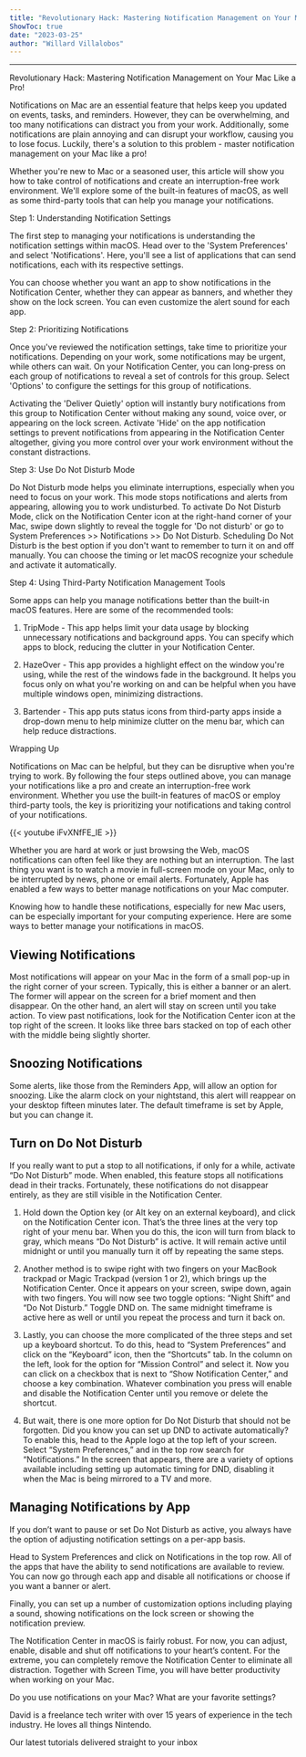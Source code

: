 ```yaml
---
title: "Revolutionary Hack: Mastering Notification Management on Your Mac Like a Pro!"
ShowToc: true 
date: "2023-03-25"
author: "Willard Villalobos"
---
```

*****
Revolutionary Hack: Mastering Notification Management on Your Mac Like a Pro!

Notifications on Mac are an essential feature that helps keep you updated on events, tasks, and reminders. However, they can be overwhelming, and too many notifications can distract you from your work. Additionally, some notifications are plain annoying and can disrupt your workflow, causing you to lose focus. Luckily, there's a solution to this problem - master notification management on your Mac like a pro!

Whether you're new to Mac or a seasoned user, this article will show you how to take control of notifications and create an interruption-free work environment. We'll explore some of the built-in features of macOS, as well as some third-party tools that can help you manage your notifications.

Step 1: Understanding Notification Settings

The first step to managing your notifications is understanding the notification settings within macOS. Head over to the 'System Preferences' and select 'Notifications'. Here, you'll see a list of applications that can send notifications, each with its respective settings.

You can choose whether you want an app to show notifications in the Notification Center, whether they can appear as banners, and whether they show on the lock screen. You can even customize the alert sound for each app.

Step 2: Prioritizing Notifications

Once you've reviewed the notification settings, take time to prioritize your notifications. Depending on your work, some notifications may be urgent, while others can wait. On your Notification Center, you can long-press on each group of notifications to reveal a set of controls for this group. Select 'Options' to configure the settings for this group of notifications.

Activating the 'Deliver Quietly' option will instantly bury notifications from this group to Notification Center without making any sound, voice over, or appearing on the lock screen. Activate 'Hide' on the app notification settings to prevent notifications from appearing in the Notification Center altogether, giving you more control over your work environment without the constant distractions.

Step 3: Use Do Not Disturb Mode

Do Not Disturb mode helps you eliminate interruptions, especially when you need to focus on your work. This mode stops notifications and alerts from appearing, allowing you to work undisturbed. To activate Do Not Disturb Mode, click on the Notification Center icon at the right-hand corner of your Mac, swipe down slightly to reveal the toggle for 'Do not disturb' or go to System Preferences >> Notifications >> Do Not Disturb. Scheduling Do Not Disturb is the best option if you don't want to remember to turn it on and off manually. You can choose the timing or let macOS recognize your schedule and activate it automatically.

Step 4: Using Third-Party Notification Management Tools

Some apps can help you manage notifications better than the built-in macOS features. Here are some of the recommended tools:

1. TripMode - This app helps limit your data usage by blocking unnecessary notifications and background apps. You can specify which apps to block, reducing the clutter in your Notification Center.

2. HazeOver - This app provides a highlight effect on the window you're using, while the rest of the windows fade in the background. It helps you focus only on what you're working on and can be helpful when you have multiple windows open, minimizing distractions.

3. Bartender - This app puts status icons from third-party apps inside a drop-down menu to help minimize clutter on the menu bar, which can help reduce distractions.

Wrapping Up

Notifications on Mac can be helpful, but they can be disruptive when you're trying to work. By following the four steps outlined above, you can manage your notifications like a pro and create an interruption-free work environment. Whether you use the built-in features of macOS or employ third-party tools, the key is prioritizing your notifications and taking control of your notifications.

{{< youtube iFvXNfFE_IE >}} 



Whether you are hard at work or just browsing the Web, macOS notifications can often feel like they are nothing but an interruption. The last thing you want is to watch a movie in full-screen mode on your Mac, only to be interrupted by news, phone or email alerts. Fortunately, Apple has enabled a few ways to better manage notifications on your Mac computer. 
 
Knowing how to handle these notifications, especially for new Mac users, can be especially important for your computing experience. Here are some ways to better manage your notifications in macOS.
 
## Viewing Notifications
 
Most notifications will appear on your Mac in the form of a small pop-up in the right corner of your screen. Typically, this is either a banner or an alert. The former will appear on the screen for a brief moment and then disappear. On the other hand, an alert will stay on screen until you take action. To view past notifications, look for the Notification Center icon at the top right of the screen. It looks like three bars stacked on top of each other with the middle being slightly shorter.
 
## Snoozing Notifications
 
Some alerts, like those from the Reminders App, will allow an option for snoozing. Like the alarm clock on your nightstand, this alert will reappear on your desktop fifteen minutes later. The default timeframe is set by Apple, but you can change it.
 
## Turn on Do Not Disturb
 
If you really want to put a stop to all notifications, if only for a while, activate “Do Not Disturb” mode. When enabled, this feature stops all notifications dead in their tracks. Fortunately, these notifications do not disappear entirely, as they are still visible in the Notification Center. 
 
1. Hold down the Option key (or Alt key on an external keyboard), and click on the Notification Center icon. That’s the three lines at the very top right of your menu bar. When you do this, the icon will turn from black to gray, which means “Do Not Disturb” is active. It will remain active until midnight or until you manually turn it off by repeating the same steps.
 
2. Another method is to swipe right with two fingers on your MacBook trackpad or Magic Trackpad (version 1 or 2), which brings up the Notification Center. Once it appears on your screen, swipe down, again with two fingers. You will now see two toggle options: “Night Shift” and “Do Not Disturb.” Toggle DND on. The same midnight timeframe is active here as well or until you repeat the process and turn it back on.
 
3. Lastly, you can choose the more complicated of the three steps and set up a keyboard shortcut. To do this, head to “System Preferences” and click on the “Keyboard” icon, then the “Shortcuts” tab. In the column on the left, look for the option for “Mission Control” and select it. Now you can click on a checkbox that is next to “Show Notification Center,” and choose a key combination. Whatever combination you press will enable and disable the Notification Center until you remove or delete the shortcut.
 
4. But wait, there is one more option for Do Not Disturb that should not be forgotten. Did you know you can set up DND to activate automatically? To enable this, head to the Apple logo at the top left of your screen. Select “System Preferences,” and in the top row search for “Notifications.” In the screen that appears, there are a variety of options available including setting up automatic timing for DND, disabling it when the Mac is being mirrored to a TV and more.
 
## Managing Notifications by App
 
If you don’t want to pause or set Do Not Disturb as active, you always have the option of adjusting notification settings on a per-app basis. 
 
Head to System Preferences and click on Notifications in the top row. All of the apps that have the ability to send notifications are available to review. You can now go through each app and disable all notifications or choose if you want a banner or alert.
 
Finally, you can set up a number of customization options including playing a sound, showing notifications on the lock screen or showing the notification preview.
 
The Notification Center in macOS is fairly robust. For now, you can adjust, enable, disable and shut off notifications to your heart’s content. For the extreme, you can completely remove the Notification Center to eliminate all distraction. Together with Screen Time,  you will have better productivity when working on your Mac.
 
Do you use notifications on your Mac? What are your favorite settings?
 
David is a freelance tech writer with over 15 years of experience in the tech industry. He loves all things Nintendo.
 
Our latest tutorials delivered straight to your inbox




